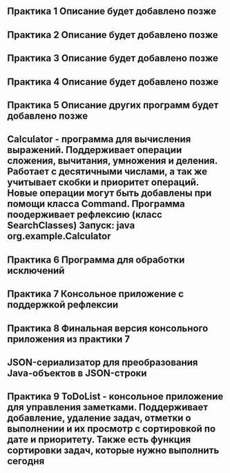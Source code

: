 Практика 1
Описание будет добавлено позже
------------------------------------------------------------------------------------------------------------------------------------------------------------------------------------------------------------------------
Практика 2
Описание будет добавлено позже
------------------------------------------------------------------------------------------------------------------------------------------------------------------------------------------------------------------------
Практика 3
Описание будет добавлено позже
------------------------------------------------------------------------------------------------------------------------------------------------------------------------------------------------------------------------
Практика 4
Описание будет добавлено позже
------------------------------------------------------------------------------------------------------------------------------------------------------------------------------------------------------------------------
Практика 5
Описание других программ будет добавлено позже
-
Calculator - программа для вычисления выражений. Поддерживает операции сложения, вычитания, умножения и деления. Работает с десятичными числами, а так же учитывает скобки и приоритет операций.
Новые операции могут быть добавлены при помощи класса Command. Программа поодерживает рефлексию (класс SearchClasses)
Запуск:
java org.example.Calculator
------------------------------------------------------------------------------------------------------------------------------------------------------------------------------------------------------------------------
Практика 6
Программа для обработки исключений
------------------------------------------------------------------------------------------------------------------------------------------------------------------------------------------------------------------------
Практика 7
Консольное приложение с поддержкой рефлексии
------------------------------------------------------------------------------------------------------------------------------------------------------------------------------------------------------------------------
Практика 8
Финальная версия консольного приложения из практики 7
-
JSON-сериализатор для преобразования Java-объектов в JSON-строки
------------------------------------------------------------------------------------------------------------------------------------------------------------------------------------------------------------------------
Практика 9
ToDoList - консольное приложение для управления заметками. Поддерживает добавление, удаление задач, отметки о выполнении и их просмотр с сортировкой по дате и приоритету. Также есть функция сортировки задач, которые нужно выполнить сегодня
------------------------------------------------------------------------------------------------------------------------------------------------------------------------------------------------------------------------
